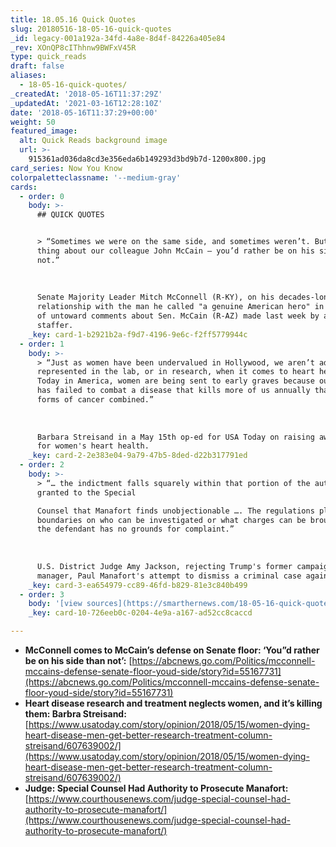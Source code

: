 ```yaml
---
title: 18.05.16 Quick Quotes
slug: 20180516-18-05-16-quick-quotes
_id: legacy-001a192a-34fd-4a8e-8d4f-84226a405e84
_rev: XOnQP8cIThhnw9BWFxV45R
type: quick_reads
draft: false
aliases:
  - 18-05-16-quick-quotes/
_createdAt: '2018-05-16T11:37:29Z'
_updatedAt: '2021-03-16T12:28:10Z'
date: '2018-05-16T11:37:29+00:00'
weight: 50
featured_image:
  alt: Quick Reads background image
  url: >-
    915361ad036da8cd3e356eda6b149293d3bd9b7d-1200x800.jpg
card_series: Now You Know
colorpaletteclassname: '--medium-gray'
cards:
  - order: 0
    body: >-
      ## QUICK QUOTES


      > “Sometimes we were on the same side, and sometimes weren’t. But one
      thing about our colleague John McCain — you’d rather be on his side than
      not.”  
        
        
        
      Senate Majority Leader Mitch McConnell (R-KY), on his decades-long
      relationship with the man he called "a genuine American hero" in the wake
      of untoward comments about Sen. McCain (R-AZ) made last week by a WH
      staffer.
    _key: card-1-b2921b2a-f9d7-4196-9e6c-f2ff5779944c
  - order: 1
    body: >-
      > “Just as women have been undervalued in Hollywood, we aren’t adequately
      represented in the lab, or in research, when it comes to heart health.
      Today in America, women are being sent to early graves because our country
      has failed to combat a disease that kills more of us annually than all
      forms of cancer combined.”  
        
        
        
      Barbara Streisand in a May 15th op-ed for USA Today on raising awareness
      for women's heart health.
    _key: card-2-2e383e04-9a79-47b5-8ded-d22b317791ed
  - order: 2
    body: >-
      > “… the indictment falls squarely within that portion of the authority
      granted to the Special  

      Counsel that Manafort finds unobjectionable …. The regulations place no
      boundaries on who can be investigated or what charges can be brought ….
      the defendant has no grounds for complaint.”  
        
        
        
      U.S. District Judge Amy Jackson, rejecting Trump's former campaign
      manager, Paul Manafort's attempt to dismiss a criminal case against him.
    _key: card-3-ea654979-cc89-46fd-b829-81e3c840b499
  - order: 3
    body: '[view sources](https://smarthernews.com/18-05-16-quick-quotes/)'
    _key: card-10-726eeb0c-0204-4e9a-a167-ad52cc8caccd

---
```

* **McConnell comes to McCain’s defense on Senate floor: ‘You”d rather be on his side than not’:** [https://abcnews.go.com/Politics/mcconnell-mccains-defense-senate-floor-youd-side/story?id=55167731](https://abcnews.go.com/Politics/mcconnell-mccains-defense-senate-floor-youd-side/story?id=55167731)
* **Heart disease research and treatment neglects women, and it’s killing them: Barbra Streisand:** [https://www.usatoday.com/story/opinion/2018/05/15/women-dying-heart-disease-men-get-better-research-treatment-column-streisand/607639002/](https://www.usatoday.com/story/opinion/2018/05/15/women-dying-heart-disease-men-get-better-research-treatment-column-streisand/607639002/)
* **Judge: Special Counsel Had Authority to Prosecute Manafort:** [https://www.courthousenews.com/judge-special-counsel-had-authority-to-prosecute-manafort/](https://www.courthousenews.com/judge-special-counsel-had-authority-to-prosecute-manafort/)